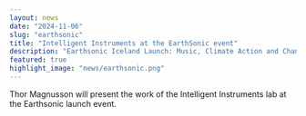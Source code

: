 ```yaml
---
layout: news
date: "2024-11-06"
slug: "earthsonic"
title: "Intelligent Instruments at the EarthSonic event"
description: "Earthsonic Iceland Launch: Music, Climate Action and Change"
featured: true
highlight_image: "news/earthsonic.png"
---
```


<script>
    import CaptionedImage from "../../components/Images/CaptionedImage.svelte"
</script>


Thor Magnusson will present the work of the Intelligent Instruments lab at the Earthsonic launch event.


<CaptionedImage
    src="news/earthsonic.png"
    alt="Earthsonic Iceland Launch"
    caption="Earthsonic Iceland Launch."
/>

